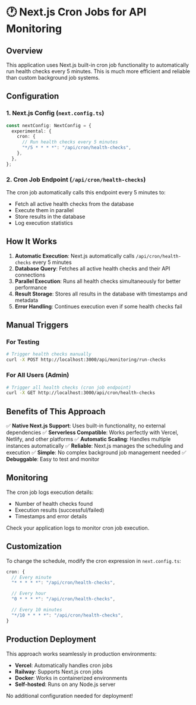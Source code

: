 # 🕐 Next.js Cron Jobs for API Monitoring

## Overview

This application uses Next.js built-in cron job functionality to automatically run health checks
every 5 minutes. This is much more efficient and reliable than custom background job systems.

## Configuration

### 1. Next.js Config (`next.config.ts`)

```typescript
const nextConfig: NextConfig = {
  experimental: {
    cron: {
      // Run health checks every 5 minutes
      "*/5 * * * *": "/api/cron/health-checks",
    },
  },
};
```

### 2. Cron Job Endpoint (`/api/cron/health-checks`)

The cron job automatically calls this endpoint every 5 minutes to:

- Fetch all active health checks from the database
- Execute them in parallel
- Store results in the database
- Log execution statistics

## How It Works

1. **Automatic Execution**: Next.js automatically calls `/api/cron/health-checks` every 5 minutes
2. **Database Query**: Fetches all active health checks and their API connections
3. **Parallel Execution**: Runs all health checks simultaneously for better performance
4. **Result Storage**: Stores all results in the database with timestamps and metadata
5. **Error Handling**: Continues execution even if some health checks fail

## Manual Triggers

### For Testing

```bash
# Trigger health checks manually
curl -X POST http://localhost:3000/api/monitoring/run-checks
```

### For All Users (Admin)

```bash
# Trigger all health checks (cron job endpoint)
curl -X GET http://localhost:3000/api/cron/health-checks
```

## Benefits of This Approach

✅ **Native Next.js Support**: Uses built-in functionality, no external dependencies ✅ **Serverless
Compatible**: Works perfectly with Vercel, Netlify, and other platforms ✅ **Automatic Scaling**:
Handles multiple instances automatically ✅ **Reliable**: Next.js manages the scheduling and
execution ✅ **Simple**: No complex background job management needed ✅ **Debuggable**: Easy to test
and monitor

## Monitoring

The cron job logs execution details:

- Number of health checks found
- Execution results (successful/failed)
- Timestamps and error details

Check your application logs to monitor cron job execution.

## Customization

To change the schedule, modify the cron expression in `next.config.ts`:

```typescript
cron: {
  // Every minute
  "* * * * *": "/api/cron/health-checks",

  // Every hour
  "0 * * * *": "/api/cron/health-checks",

  // Every 10 minutes
  "*/10 * * * *": "/api/cron/health-checks",
}
```

## Production Deployment

This approach works seamlessly in production environments:

- **Vercel**: Automatically handles cron jobs
- **Railway**: Supports Next.js cron jobs
- **Docker**: Works in containerized environments
- **Self-hosted**: Runs on any Node.js server

No additional configuration needed for deployment!
